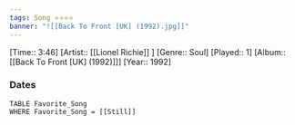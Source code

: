 ```yaml
---
tags: Song ⭐⭐⭐⭐ 
banner: "![[Back To Front [UK] (1992).jpg]]"
---
```

[Time:: 3:46]
[Artist:: [[Lionel Richie]] ]
[Genre:: Soul]
[Played:: 1]
[Album:: [[Back To Front [UK] (1992)]]]
[Year:: 1992]
### Dates
````dataview
TABLE Favorite_Song
WHERE Favorite_Song = [[Still]]
````